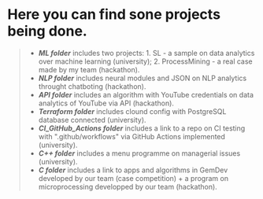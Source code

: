 # Here you can find sone projects being done.
> - ***ML folder*** includes two projects: 1. SL - a sample on data analytics over machine learning (university); 2. ProcessMining - a real case made by my team (hackathon).
> - ***NLP folder*** includes neural modules and JSON on NLP analytics throught chatboting (hackathon).
> - ***API folder*** includes an algorithm with YouTube credentials on data analytics of YouTube via API (hackathon).
> - ***Terraform folder*** includes clound config with PostgreSQL database connected (university).
> - ***CI_GitHub_Actions folder*** includes a link to a repo on CI testing with ".github/workflows" via GitHub Actions implemented (university).
> - ***C++ folder*** includes a menu programme on managerial issues (university).
> - ***C folder*** includes a link to apps and algorithms in GemDev developed by our team (case competition) + a program on microprocessing developped by our team (hackathon).